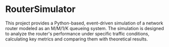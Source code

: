 # RouterSimulator
This project provides a Python-based, event-driven simulation of a network router modeled as an M/M/1/K queueing system. The simulation is designed to analyze the router's performance under specific traffic conditions, calculating key metrics and comparing them with theoretical results.
